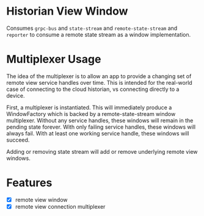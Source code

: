 Historian View Window
=====================

Consumes `grpc-bus` and `state-stream` and `remote-state-stream` and `reporter` to consume a remote state stream as a window implementation.

Multiplexer Usage
=================

The idea of the multiplexer is to allow an app to provide a changing set of remote view service handles over time. This is intended for the real-world case of connecting to the cloud historian, vs connecting directly to a device.

First, a multiplexer is instantiated. This will immediately produce a WindowFactory which is backed by a remote-state-stream window multiplexer. Without any service handles, these windows will remain in the pending state forever. With only failing service handles, these windows will always fail. With at least one working service handle, these windows will succeed.

Adding or removing state stream will add or remove underlying remote view windows.

Features
========

 - [x] remote view window
 - [x] remote view connection multiplexer
